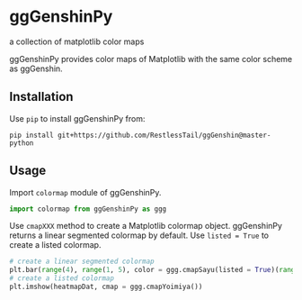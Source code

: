 # ggGenshinPy
a collection of matplotlib color maps

ggGenshinPy provides color maps of Matplotlib with the same color scheme as ggGenshin.

## Installation
Use `pip` to install ggGenshinPy from:

```shell
pip install git+https://github.com/RestlessTail/ggGenshin@master-python
```

## Usage
Import `colormap` module of ggGenshinPy.

```python
import colormap from ggGenshinPy as ggg
```

Use `cmapXXX` method to create a Matplotlib colormap object. ggGenshinPy returns a linear segmented colormap by default. Use `listed = True` to create a listed colormap.

```python
# create a linear segmented colormap
plt.bar(range(4), range(1, 5), color = ggg.cmapSayu(listed = True)(range(4)))
# create a listed colormap
plt.imshow(heatmapDat, cmap = ggg.cmapYoimiya())
```

